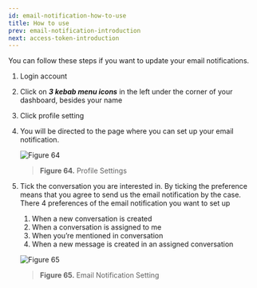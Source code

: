 ```yaml
---
id: email-notification-how-to-use
title: How to use
prev: email-notification-introduction
next: access-token-introduction
---
```


You can follow these steps if you want to update your email notifications.

1. Login account
2. Click on **_3 kebab menu icons_** in the left under the corner of your dashboard, besides your name
3. Click profile setting
4. You will be directed to the page where you can set up your email notification.

    ![Figure 64](/assets/images/products/kata-omnichat/image64.png)

    > **Figure 64.** Profile Settings

5. Tick the conversation you are interested in. By ticking the preference means that you agree to send us the email notification by the case. There 4 preferences of the email notification you want to set up

    1. When a new conversation is created
    2. When a conversation is assigned to me
    3. When you’re mentioned in conversation
    4. When a new message is created in an assigned conversation

    ![Figure 65](/assets/images/products/kata-omnichat/image65.png)

    > **Figure 65.** Email Notification Setting
